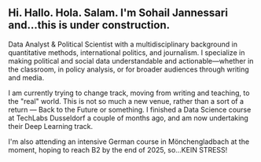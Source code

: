 ## Hi. Hallo. Hola. Salam. I'm Sohail Jannessari and...this is under construction.

Data Analyst & Political Scientist with a multidisciplinary background in quantitative methods, international politics, and journalism. I specialize in making political and social data understandable and actionable—whether in the classroom, in policy analysis, or for broader audiences through writing and media.

I am currently trying to change track, moving from writing and teaching, to the "real" world. This is not so much a new venue, rather than a sort of a return — Back to the Future or something. I finished a Data Science course at TechLabs Dusseldorf a couple of months ago, and am now undertaking their Deep Learning track.

I'm also attending an intensive German course in Mönchengladbach at the moment, hoping to reach B2 by the end of 2025, so...KEIN STRESS!

<!--
**SohailJannessari/SohailJannessari** is a ✨ _special_ ✨ repository because its `README.md` (this file) appears on your GitHub profile.

Here are some ideas to get you started:

- 🔭 I’m currently working on ...
- 🌱 I’m currently learning ...
- 👯 I’m looking to collaborate on ...
- 🤔 I’m looking for help with ...
- 💬 Ask me about ...
- 📫 How to reach me: ...
- 😄 Pronouns: ...
- ⚡ Fun fact: ...
-->
